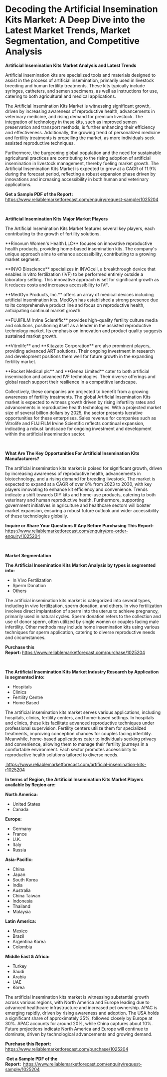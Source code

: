 <p><h1>Decoding the Artificial Insemination Kits Market: A Deep Dive into the Latest Market Trends, Market Segmentation, and Competitive Analysis</h1></p><p><strong>Artificial Insemination Kits Market Analysis and Latest Trends</strong></p>
<p><p>Artificial insemination kits are specialized tools and materials designed to assist in the process of artificial insemination, primarily used in livestock breeding and human fertility treatments. These kits typically include syringes, catheters, and semen specimens, as well as instructions for use, catering to both agricultural and medical applications.</p><p>The Artificial Insemination Kits Market is witnessing significant growth, driven by increasing awareness of reproductive health, advancements in veterinary medicine, and rising demand for premium livestock. The integration of technology in these kits, such as improved semen preservation and transport methods, is further enhancing their efficiency and effectiveness. Additionally, the growing trend of personalized medicine and fertility treatments is propelling the market, as more individuals seek assisted reproductive techniques.</p><p>Furthermore, the burgeoning global population and the need for sustainable agricultural practices are contributing to the rising adoption of artificial insemination in livestock management, thereby fueling market growth. The Artificial Insemination Kits Market is expected to grow at a CAGR of 11.9% during the forecast period, reflecting a robust expansion phase driven by innovations and increasing accessibility in both human and veterinary applications.</p></p>
<p><strong>Get a Sample PDF of the Report:&nbsp;</strong> <a href="https://www.reliablemarketforecast.com/enquiry/request-sample/1025204?utm_campaign=3534&utm_medium=2&utm_source=Github&utm_content=ia&utm_term=18042025&utm_id=artificial-insemination-kits">https://www.reliablemarketforecast.com/enquiry/request-sample/1025204</a></p>
<p>&nbsp;</p>
<p><strong>Artificial Insemination Kits Major Market Players</strong></p>
<p><p>The Artificial Insemination Kits Market features several key players, each contributing to the growth of fertility solutions. </p><p>**Rinovum Women's Health LLC** focuses on innovative reproductive health products, providing home-based insemination kits. The company's unique approach aims to enhance accessibility, contributing to a growing market segment.</p><p>**INVO Bioscience** specializes in INVOcell, a breakthrough device that enables in vitro fertilization (IVF) to be performed entirely outside a laboratory setting. This innovative approach is set for significant growth as it reduces costs and increases accessibility to IVF.</p><p>**MedGyn Products, Inc.** offers an array of medical devices including artificial insemination kits. MedGyn has established a strong presence due to its comprehensive product line and focus on reproductive health, anticipating continual market growth.</p><p>**FUJIFILM Irvine Scientific** provides high-quality fertility culture media and solutions, positioning itself as a leader in the assisted reproductive technology market. Its emphasis on innovation and product quality suggests sustained market growth.</p><p>**Vitrolife** and **Kitazato Corporation** are also prominent players, providing advanced ART solutions. Their ongoing investment in research and development positions them well for future growth in the expanding fertility market.</p><p>**Rocket Medical plc** and **Genea Limited** cater to both artificial insemination and advanced IVF technologies. Their diverse offerings and global reach support their resilience in a competitive landscape.</p><p>Collectively, these companies are projected to benefit from a growing awareness of fertility treatments. The global Artificial Insemination Kits market is expected to witness growth driven by rising infertility rates and advancements in reproductive health technologies. With a projected market size of several billion dollars by 2025, the sector presents lucrative opportunities for these enterprises. Sales revenue for companies such as Vitrolife and FUJIFILM Irvine Scientific reflects continual expansion, indicating a robust landscape for ongoing investment and development within the artificial insemination sector.</p></p>
<p>&nbsp;</p>
<p><strong>What Are The Key Opportunities For Artificial Insemination Kits Manufacturers?</strong></p>
<p><p>The artificial insemination kits market is poised for significant growth, driven by increasing awareness of reproductive health, advancements in biotechnology, and a rising demand for breeding livestock. The market is expected to expand at a CAGR of over 8% from 2023 to 2030, with key players innovating to enhance kit efficiency and convenience. Trends indicate a shift towards DIY kits and home-use products, catering to both veterinary and human reproductive health. Furthermore, supporting government initiatives in agriculture and healthcare sectors will bolster market expansion, ensuring a robust future outlook and wider accessibility of these technologies globally.</p></p>
<p><strong>Inquire or Share Your Questions If Any Before Purchasing This Report:</strong> <a href="https://www.reliablemarketforecast.com/enquiry/pre-order-enquiry/1025204?utm_campaign=3534&utm_medium=2&utm_source=Github&utm_content=ia&utm_term=18042025&utm_id=artificial-insemination-kits">https://www.reliablemarketforecast.com/enquiry/pre-order-enquiry/1025204</a></p>
<p>&nbsp;</p>
<p><strong>Market Segmentation</strong></p>
<p><strong>The Artificial Insemination Kits Market Analysis by types is segmented into:</strong></p>
<p><ul><li>In Vivo Fertilization</li><li>Sperm Donation</li><li>Others</li></ul></p>
<p><p>The artificial insemination kits market is categorized into several types, including in vivo fertilization, sperm donation, and others. In vivo fertilization involves direct implantation of sperm into the uterus to achieve pregnancy, primarily used in natural cycles. Sperm donation refers to the collection and use of donor sperm, often utilized by single women or couples facing male infertility. Other methods may include home insemination kits using various techniques for sperm application, catering to diverse reproductive needs and circumstances.</p></p>
<p><strong>Purchase this Report:&nbsp;</strong><a href="https://www.reliablemarketforecast.com/purchase/1025204?utm_campaign=3534&utm_medium=2&utm_source=Github&utm_content=ia&utm_term=18042025&utm_id=artificial-insemination-kits">https://www.reliablemarketforecast.com/purchase/1025204</a></p>
<p>&nbsp;</p>
<p><strong>The Artificial Insemination Kits Market Industry Research by Application is segmented into:</strong></p>
<p><ul><li>Hospitals</li><li>Clinics</li><li>Fertility Centre</li><li>Home Based</li></ul></p>
<p><p>The artificial insemination kits market serves various applications, including hospitals, clinics, fertility centers, and home-based settings. In hospitals and clinics, these kits facilitate advanced reproductive techniques under professional supervision. Fertility centers utilize them for specialized treatments, improving conception chances for couples facing infertility. Meanwhile, home-based applications cater to individuals seeking privacy and convenience, allowing them to manage their fertility journeys in a comfortable environment. Each sector promotes accessibility to reproductive health solutions tailored to diverse needs.</p></p>
<p><a href="https://www.reliablemarketforecast.com/artificial-insemination-kits-r1025204?utm_campaign=3534&utm_medium=2&utm_source=Github&utm_content=ia&utm_term=18042025&utm_id=artificial-insemination-kits">&nbsp;https://www.reliablemarketforecast.com/artificial-insemination-kits-r1025204</a></p>
<p><strong>In terms of Region, the Artificial Insemination Kits Market Players available by Region are:</strong></p>
<p>
    <p> <strong> North America: </strong>
        <ul>
            <li>United States</li>
            <li>Canada</li>
        </ul>
        </p> 
    <p> <strong> Europe: </strong>
        <ul>
            <li>Germany</li>
            <li>France</li>
            <li>U.K.</li>
            <li>Italy</li>
            <li>Russia</li>
        </ul>
        </p> 
    <p> <strong> Asia-Pacific: </strong>
        <ul>
            <li>China</li>
            <li>Japan</li>
            <li>South Korea</li>
            <li>India</li>
            <li>Australia</li>
            <li>China Taiwan</li>
            <li>Indonesia</li>
            <li>Thailand</li>
            <li>Malaysia</li>
        </ul>
        </p> 
    <p> <strong> Latin America: </strong>
        <ul>
            <li>Mexico</li>
            <li>Brazil</li>
            <li>Argentina Korea</li>
            <li>Colombia</li>
        </ul>
        </p> 
    <p> <strong> Middle East & Africa: </strong>
        <ul>
            <li>Turkey</li>
            <li>Saudi</li>
            <li>Arabia</li>
            <li>UAE</li>
            <li>Korea</li>
        </ul>
    </p>
    </p>
<p><p>The artificial insemination kits market is witnessing substantial growth across various regions, with North America and Europe leading due to advanced healthcare infrastructure and increased pet ownership. APAC is emerging rapidly, driven by rising awareness and adoption. The USA holds a significant share of approximately 35%, followed closely by Europe at 30%. APAC accounts for around 20%, while China captures about 10%. Future projections indicate North America and Europe will continue to dominate, driven by technological advancements and growing demand.</p></p>
<p><strong>Purchase this Report: </strong><a href="https://www.reliablemarketforecast.com/purchase/1025204?utm_campaign=3534&utm_medium=2&utm_source=Github&utm_content=ia&utm_term=18042025&utm_id=artificial-insemination-kits">https://www.reliablemarketforecast.com/purchase/1025204</a></p>
<p>&nbsp;<strong>Get a Sample PDF of the Report:&nbsp;&nbsp;</strong><a href="https://www.reliablemarketforecast.com/enquiry/request-sample/1025204?utm_campaign=3534&utm_medium=2&utm_source=Github&utm_content=ia&utm_term=18042025&utm_id=artificial-insemination-kits">https://www.reliablemarketforecast.com/enquiry/request-sample/1025204</a></p>
<p><strong></strong></p>
<p><p></p><p></p><p></p></p>